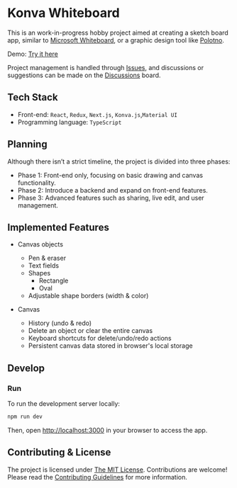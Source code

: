 # Konva Whiteboard

This is an work-in-progress hobby project aimed at creating a sketch board app, similar to [Microsoft Whiteboard](https://www.microsoft.com/en-ca/microsoft-365/microsoft-whiteboard/digital-whiteboard-app), or a graphic design tool like [Polotno](https://studio.polotno.com/).

Demo: [Try it here](https://whiteboard.leohong.dev)

Project management is handled through [Issues](https://github.com/low-earth-orbit/konva-whiteboard/issues), and discussions or suggestions can be made on the [Discussions](https://github.com/low-earth-orbit/konva-whiteboard/discussions) board.

## Tech Stack

- Front-end: `React`, `Redux`, `Next.js`, `Konva.js`,`Material UI`
- Programming language: `TypeScript`

## Planning

Although there isn’t a strict timeline, the project is divided into three phases:

- Phase 1: Front-end only, focusing on basic drawing and canvas functionality.
- Phase 2: Introduce a backend and expand on front-end features.
- Phase 3: Advanced features such as sharing, live edit, and user management.

## Implemented Features

- Canvas objects

  - Pen & eraser
  - Text fields
  - Shapes
    - Rectangle
    - Oval
  - Adjustable shape borders (width & color)

- Canvas
  - History (undo & redo)
  - Delete an object or clear the entire canvas
  - Keyboard shortcuts for delete/undo/redo actions
  - Persistent canvas data stored in browser's local storage

## Develop

### Run

To run the development server locally:

```bash
npm run dev
```

Then, open [http://localhost:3000](http://localhost:3000) in your browser to access the app.

## Contributing & License

The project is licensed under [The MIT License](LICENSE). Contributions are welcome! Please read the [Contributing Guidelines](CONTRIBUTING.md) for more information.
